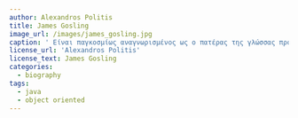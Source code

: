```yaml
---
author: Alexandros Politis
title: James Gosling
image_url: /images/james_gosling.jpg
caption: ' Είναι παγκοσμίως αναγνωρισμένος ως ο πατέρας της γλώσσας προγραμματισμού Java. H γλώσσα αυτή είναι μια καινοτόμος γλώσσα, αρχικά απλή, αντικειμενοστραφής και οικεία και, ταυτόχρονα, στιβαρή, ασφαλής και αποσπασμένη από οποιαδήποτε αρχιτεκτονική υλικού. Δούλεψε σε διάφορα project και εργάσθηκε για την Oracle μέχρι το 2010. Το 2011 εργάσθηκε για την Google. '
license_url: 'Alexandros Politis'
license_text: James Gosling
categories:
  - biography
tags:
  - java
  - object oriented
---
```


